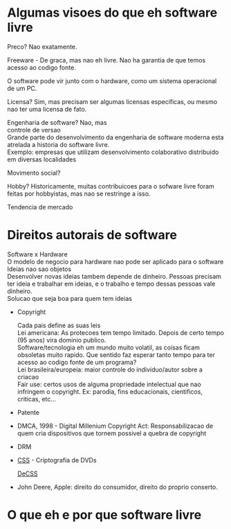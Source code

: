 # Algumas visoes do que eh software livre

Preco? Nao exatamente.

Freeware - De graca, mas nao eh livre. Nao ha garantia de que temos acesso ao codigo fonte.

O software pode vir junto com o hardware, como um sistema operacional de um PC.

Licensa? Sim, mas precisam ser algumas licensas especificas, ou mesmo nao ter uma licensa de fato.

Engenharia de software? Nao, mas  
controle de versao  
Grande parte do desenvolvimento da engenharia de software moderna esta atrelada a historia do software livre.  
Exemplo: empresas que utilizam desenvolvimento colaborativo distribuido em diversas localidades

Movimento social?

Hobby? Historicamente, muitas contribuicoes para o sofware livre foram feitas por hobbyistas, mas nao se restringe a isso.

Tendencia de mercado

# Direitos autorais de software

Software x Hardware  
O modelo de negocio para hardware nao pode ser aplicado para o software  
Ideias nao sao objetos  
Desenvolver novas ideias tambem depende de dinheiro. Pessoas precisam ter ideia e trabalhar em ideias, e o trabalho e tempo dessas pessoas vale dinheiro.  
Solucao que seja boa para quem tem ideias

- Copyright  

  Cada pais define as suas leis  
  Lei americana: As protecoes tem tempo limitado. Depois de certo tempo (95 anos) vira dominio publico.  
  Software/tecnologia eh um mundo muito volatil, as coisas ficam obsoletas muito rapido. Que sentido faz esperar tanto tempo para ter acesso ao codigo fonte de um programa?  
  Lei brasileira/europeia: maior controle do individuo/autor sobre a criacao  
  Fair use: certos usos de alguma propriedade intelectual que nao infringem o copyright. Ex: parodia, fins educacionais, cientificos, criticas, etc...

- Patente

- DMCA, 1998 - Digital Millenium Copyright Act: Responsabilizacao de quem cria dispositivos que tornem possivel a quebra de copyright

- DRM

- [CSS](https://en.wikipedia.org/wiki/Content_Scramble_System) - Criptografia de DVDs

  [DeCSS](https://en.wikipedia.org/wiki/DeCSS)

- John Deere, Apple: direito do consumidor, direito do proprio conserto.

# O que eh e por que software livre
